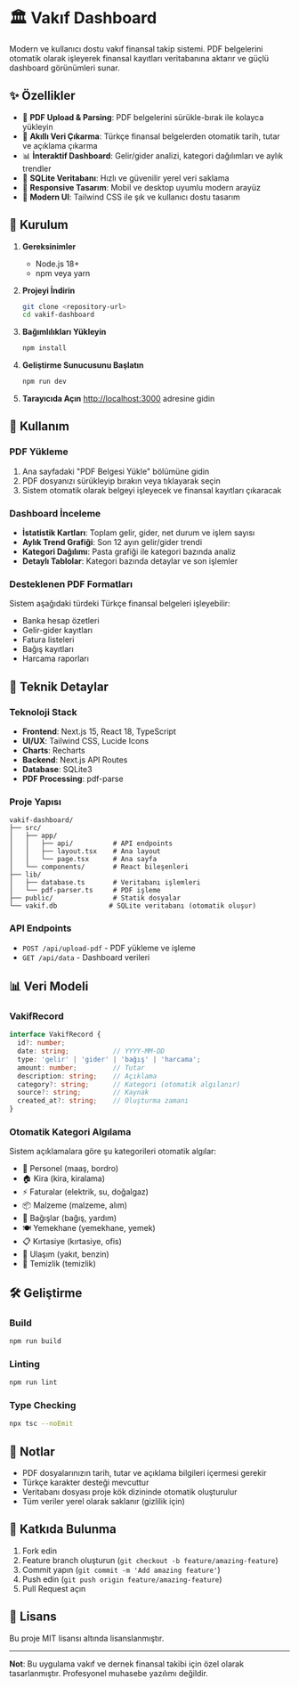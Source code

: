 # 🏛️ Vakıf Dashboard

Modern ve kullanıcı dostu vakıf finansal takip sistemi. PDF belgelerini otomatik olarak işleyerek finansal kayıtları veritabanına aktarır ve güçlü dashboard görünümleri sunar.

## ✨ Özellikler

- 📄 **PDF Upload & Parsing**: PDF belgelerini sürükle-bırak ile kolayca yükleyin
- 🤖 **Akıllı Veri Çıkarma**: Türkçe finansal belgelerden otomatik tarih, tutar ve açıklama çıkarma
- 📊 **İnteraktif Dashboard**: Gelir/gider analizi, kategori dağılımları ve aylık trendler
- 💾 **SQLite Veritabanı**: Hızlı ve güvenilir yerel veri saklama
- 📱 **Responsive Tasarım**: Mobil ve desktop uyumlu modern arayüz
- 🎨 **Modern UI**: Tailwind CSS ile şık ve kullanıcı dostu tasarım

## 🚀 Kurulum

1. **Gereksinimler**
   - Node.js 18+ 
   - npm veya yarn

2. **Projeyi İndirin**
   ```bash
   git clone <repository-url>
   cd vakif-dashboard
   ```

3. **Bağımlılıkları Yükleyin**
   ```bash
   npm install
   ```

4. **Geliştirme Sunucusunu Başlatın**
   ```bash
   npm run dev
   ```

5. **Tarayıcıda Açın**
   [http://localhost:3000](http://localhost:3000) adresine gidin

## 📖 Kullanım

### PDF Yükleme
1. Ana sayfadaki "PDF Belgesi Yükle" bölümüne gidin
2. PDF dosyanızı sürükleyip bırakın veya tıklayarak seçin
3. Sistem otomatik olarak belgeyi işleyecek ve finansal kayıtları çıkaracak

### Dashboard İnceleme
- **İstatistik Kartları**: Toplam gelir, gider, net durum ve işlem sayısı
- **Aylık Trend Grafiği**: Son 12 ayın gelir/gider trendi
- **Kategori Dağılımı**: Pasta grafiği ile kategori bazında analiz
- **Detaylı Tablolar**: Kategori bazında detaylar ve son işlemler

### Desteklenen PDF Formatları
Sistem aşağıdaki türdeki Türkçe finansal belgeleri işleyebilir:
- Banka hesap özetleri
- Gelir-gider kayıtları
- Fatura listeleri
- Bağış kayıtları
- Harcama raporları

## 🔧 Teknik Detaylar

### Teknoloji Stack
- **Frontend**: Next.js 15, React 18, TypeScript
- **UI/UX**: Tailwind CSS, Lucide Icons
- **Charts**: Recharts
- **Backend**: Next.js API Routes
- **Database**: SQLite3
- **PDF Processing**: pdf-parse

### Proje Yapısı
```
vakif-dashboard/
├── src/
│   ├── app/
│   │   ├── api/          # API endpoints
│   │   ├── layout.tsx    # Ana layout
│   │   └── page.tsx      # Ana sayfa
│   └── components/       # React bileşenleri
├── lib/
│   ├── database.ts       # Veritabanı işlemleri
│   └── pdf-parser.ts     # PDF işleme
├── public/               # Statik dosyalar
└── vakif.db             # SQLite veritabanı (otomatik oluşur)
```

### API Endpoints
- `POST /api/upload-pdf` - PDF yükleme ve işleme
- `GET /api/data` - Dashboard verileri

## 📊 Veri Modeli

### VakifRecord
```typescript
interface VakifRecord {
  id?: number;
  date: string;           // YYYY-MM-DD
  type: 'gelir' | 'gider' | 'bağış' | 'harcama';
  amount: number;         // Tutar
  description: string;    // Açıklama
  category?: string;      // Kategori (otomatik algılanır)
  source?: string;        // Kaynak
  created_at?: string;    // Oluşturma zamanı
}
```

### Otomatik Kategori Algılama
Sistem açıklamalara göre şu kategorileri otomatik algılar:
- 👥 Personel (maaş, bordro)
- 🏠 Kira (kira, kiralama)
- ⚡ Faturalar (elektrik, su, doğalgaz)
- 📦 Malzeme (malzeme, alım)
- 💝 Bağışlar (bağış, yardım)
- 🍽️ Yemekhane (yemekhane, yemek)
- 📋 Kırtasiye (kırtasiye, ofis)
- 🚗 Ulaşım (yakıt, benzin)
- 🧹 Temizlik (temizlik)

## 🛠️ Geliştirme

### Build
```bash
npm run build
```

### Linting
```bash
npm run lint
```

### Type Checking
```bash
npx tsc --noEmit
```

## 📝 Notlar

- PDF dosyalarınızın tarih, tutar ve açıklama bilgileri içermesi gerekir
- Türkçe karakter desteği mevcuttur
- Veritabanı dosyası proje kök dizininde otomatik oluşturulur
- Tüm veriler yerel olarak saklanır (gizlilik için)

## 🤝 Katkıda Bulunma

1. Fork edin
2. Feature branch oluşturun (`git checkout -b feature/amazing-feature`)
3. Commit yapın (`git commit -m 'Add amazing feature'`)
4. Push edin (`git push origin feature/amazing-feature`)
5. Pull Request açın

## 📄 Lisans

Bu proje MIT lisansı altında lisanslanmıştır.

---

**Not**: Bu uygulama vakıf ve dernek finansal takibi için özel olarak tasarlanmıştır. Profesyonel muhasebe yazılımı değildir.
